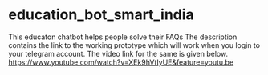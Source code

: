 # education_bot_smart_india
This educaton chatbot helps people solve their FAQs
The description contains the link to the working prototype which will work when you login to your telegram account.
The video link for the same is given below.
https://www.youtube.com/watch?v=XEk9hVtIyUE&feature=youtu.be
